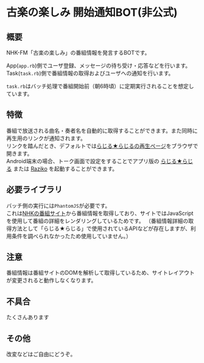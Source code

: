 # 古楽の楽しみ 開始通知BOT(非公式)

## 概要
NHK-FM「古楽の楽しみ」の番組情報を発言するBOTです。

App(`app.rb`)側でユーザ登録、メッセージの待ち受け・応答などを行います。  
Task(`task.rb`)側で番組情報の取得およびユーザへの通知を行います。

`task.rb`はバッチ処理で番組開始前（朝6時頃）に定期実行されることを想定しています。

## 特徴
番組で放送される曲名・奏者名を自動的に取得することができます。また同時に再生用のリンクが通知されます。  
リンクを踏んだとき、デフォルトでは[らじる★らじるの再生ページ](http://www3.nhk.or.jp/netradio/player/index.html?ch=fm&area=tokyo)をブラウザで開きます。  
Android端末の場合、トーク画面で設定をすることでアプリ版の [らじる★らじる](https://play.google.com/store/apps/details?id=jp.nhk.netradio&hl=ja) または
[Raziko](https://play.google.com/store/apps/details?id=com.gmail.jp.raziko.radiko&hl=ja) を起動することができます。

## 必要ライブラリ
バッチ側の実行には`PhantomJS`が必要です。  
これは[NHKの番組サイト](http://www4.nhk.or.jp/kogaku/")から番組情報を取得しており、サイトではJavaScriptを使用して番組の詳細をレンダリングしているためです。  
（番組情報詳細の取得方法として「らじる★らじる」で使用されているAPIなどが存在しますが、利用条件を調べられなかったため使用していません。）

## 注意
番組情報は番組サイトのDOMを解析して取得しているため、サイトレイアウトが変更されると動作しなくなります。

## 不具合
たくさんあります

## その他
改変などはご自由にどうぞ。
